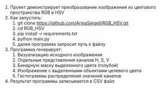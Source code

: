 1. Проект демонстрирует преобразование изображения из цветового пространства RGB в HSV
2. Как запустить:
   1. git clone https://github.com/ArinaSeigell/RGB_HSV.git   
   2. cd RGB_HSV
   3. pip install -r requirements.txt
   4. python main.py
   5. далее программа запросит путь к файлу
3. Программа генерирует:
   1. Визуализацию исходного изображения
   2. Отдельные представления каналов H, S, V
   3. Бинарную маску выделенного цвета (голубой)
   4. Изображение с выделенными объектами целевого цвета
   5. Гистограммы распределения значений каналов
4. Результат программы записывается в CSV файл
